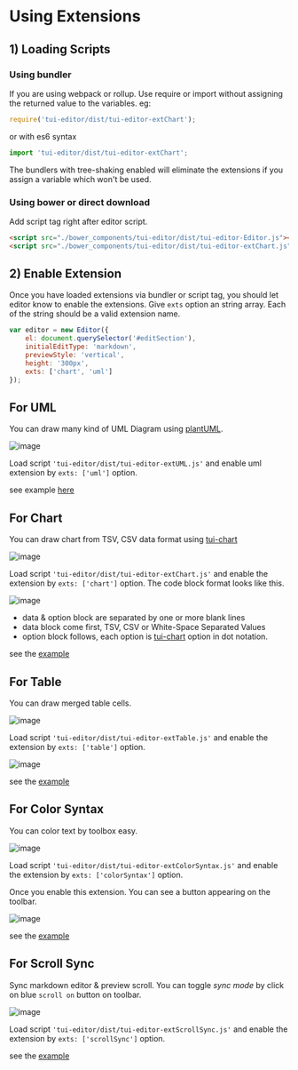 # Using Extensions

## 1) Loading Scripts

### Using bundler
If you are using webpack or rollup. Use require or import without assigning the returned value to the variables. eg:
```js
require('tui-editor/dist/tui-editor-extChart');
```
or with es6 syntax
```js
import 'tui-editor/dist/tui-editor-extChart';
```
The bundlers with tree-shaking enabled will eliminate the extensions if you assign a variable which won't be used.

### Using bower or direct download
Add script tag right after editor script.
```html
<script src="./bower_components/tui-editor/dist/tui-editor-Editor.js"></script>
<script src="./bower_components/tui-editor/dist/tui-editor-extChart.js"></script>
```
## 2) Enable Extension
Once you have loaded extensions via bundler or script tag, you should let editor know to enable the extensions.
Give `exts` option an string array. Each of the string should be a valid extension name.
```js
var editor = new Editor({
    el: document.querySelector('#editSection'),
    initialEditType: 'markdown',
    previewStyle: 'vertical',
    height: '300px',
    exts: ['chart', 'uml']
});
```

## For UML
You can draw many kind of UML Diagram using [plantUML](http://plantuml.com/).

![image](https://user-images.githubusercontent.com/1215767/34478730-e1e3a648-efe5-11e7-9b54-685d8bd20e67.png)

Load script `'tui-editor/dist/tui-editor-extUML.js'` and enable uml extension by `exts: ['uml']` option.

see example [here](https://nhn.github.io/tui.editor/api/latest/tutorial-example09-uml.html)

## For Chart
You can draw chart from TSV, CSV data format using [tui-chart](nhn.github.io/tui.chart/latest)

![image](https://user-images.githubusercontent.com/1215767/34478882-bb25bc48-efe6-11e7-83fd-2da47107133d.png)

Load script `'tui-editor/dist/tui-editor-extChart.js'` and enable the extension by `exts: ['chart']` option.
The code block format looks like this.

![image](https://user-images.githubusercontent.com/1215767/34479026-a0823ed8-efe7-11e7-9eb0-0d95664f8bae.png)

* data & option block are separated by one or more blank lines
* data block come first, TSV, CSV or White-Space Separated Values
* option block follows, each option is [tui-chart](nhn.github.io/tui.chart/latest) option in dot notation.

see the [example](https://nhn.github.io/tui.editor/api/latest/tutorial-example10-chart.html)

## For Table
You can draw merged table cells.

![image](https://user-images.githubusercontent.com/1215767/34479209-b0391fbc-efe8-11e7-8c65-a58280723ebf.png)

Load script `'tui-editor/dist/tui-editor-extTable.js'` and enable the extension by `exts: ['table']` option.

![image](https://user-images.githubusercontent.com/1215767/34479230-d264ca32-efe8-11e7-9ed1-392a863b127e.png)

see the [example](https://nhn.github.io/tui.editor/api/latest/tutorial-example08-table.html)

## For Color Syntax
You can color text by toolbox easy.

![image](https://user-images.githubusercontent.com/1215767/34479321-5ef8b526-efe9-11e7-984f-0102e363f79d.png)

Load script `'tui-editor/dist/tui-editor-extColorSyntax.js'` and enable the extension by `exts: ['colorSyntax']` option.

Once you enable this extension. You can see a button appearing on the toolbar.

![image](https://user-images.githubusercontent.com/1215767/34479308-4ca815ec-efe9-11e7-8c6d-2d2b395667bc.png)

see the [example](https://nhn.github.io/tui.editor/api/latest/tutorial-example07-colorsyntax.html)

## For Scroll Sync
Sync markdown editor & preview scroll. You can toggle *sync mode* by click on blue `scroll on` button on toolbar.

![image](https://user-images.githubusercontent.com/1215767/34479392-d37c671c-efe9-11e7-841f-b3900a2ef7f5.png)

Load script `'tui-editor/dist/tui-editor-extScrollSync.js'` and enable the extension by `exts: ['scrollSync']` option.

see the [example](https://nhn.github.io/tui.editor/api/latest/tutorial-example06-scrollsync.html)
